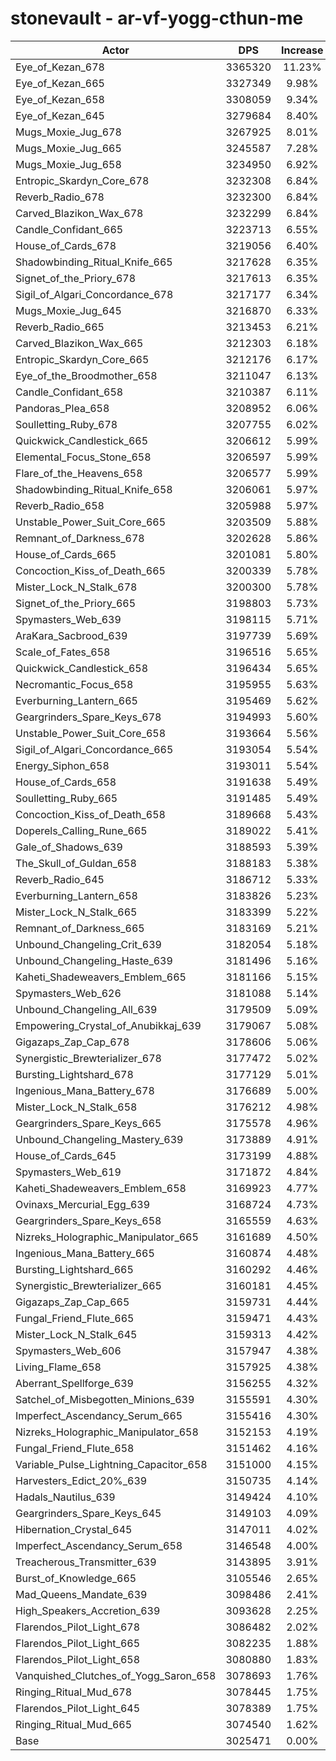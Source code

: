 # stonevault - ar-vf-yogg-cthun-me
| Actor | DPS | Increase |
|---|:---:|:---:|
|Eye_of_Kezan_678|3365320|11.23%|
|Eye_of_Kezan_665|3327349|9.98%|
|Eye_of_Kezan_658|3308059|9.34%|
|Eye_of_Kezan_645|3279684|8.40%|
|Mugs_Moxie_Jug_678|3267925|8.01%|
|Mugs_Moxie_Jug_665|3245587|7.28%|
|Mugs_Moxie_Jug_658|3234950|6.92%|
|Entropic_Skardyn_Core_678|3232308|6.84%|
|Reverb_Radio_678|3232300|6.84%|
|Carved_Blazikon_Wax_678|3232299|6.84%|
|Candle_Confidant_665|3223713|6.55%|
|House_of_Cards_678|3219056|6.40%|
|Shadowbinding_Ritual_Knife_665|3217628|6.35%|
|Signet_of_the_Priory_678|3217613|6.35%|
|Sigil_of_Algari_Concordance_678|3217177|6.34%|
|Mugs_Moxie_Jug_645|3216870|6.33%|
|Reverb_Radio_665|3213453|6.21%|
|Carved_Blazikon_Wax_665|3212303|6.18%|
|Entropic_Skardyn_Core_665|3212176|6.17%|
|Eye_of_the_Broodmother_658|3211047|6.13%|
|Candle_Confidant_658|3210387|6.11%|
|Pandoras_Plea_658|3208952|6.06%|
|Soulletting_Ruby_678|3207755|6.02%|
|Quickwick_Candlestick_665|3206612|5.99%|
|Elemental_Focus_Stone_658|3206597|5.99%|
|Flare_of_the_Heavens_658|3206577|5.99%|
|Shadowbinding_Ritual_Knife_658|3206061|5.97%|
|Reverb_Radio_658|3205988|5.97%|
|Unstable_Power_Suit_Core_665|3203509|5.88%|
|Remnant_of_Darkness_678|3202628|5.86%|
|House_of_Cards_665|3201081|5.80%|
|Concoction_Kiss_of_Death_665|3200339|5.78%|
|Mister_Lock_N_Stalk_678|3200300|5.78%|
|Signet_of_the_Priory_665|3198803|5.73%|
|Spymasters_Web_639|3198115|5.71%|
|AraKara_Sacbrood_639|3197739|5.69%|
|Scale_of_Fates_658|3196516|5.65%|
|Quickwick_Candlestick_658|3196434|5.65%|
|Necromantic_Focus_658|3195955|5.63%|
|Everburning_Lantern_665|3195469|5.62%|
|Geargrinders_Spare_Keys_678|3194993|5.60%|
|Unstable_Power_Suit_Core_658|3193664|5.56%|
|Sigil_of_Algari_Concordance_665|3193054|5.54%|
|Energy_Siphon_658|3193011|5.54%|
|House_of_Cards_658|3191638|5.49%|
|Soulletting_Ruby_665|3191485|5.49%|
|Concoction_Kiss_of_Death_658|3189668|5.43%|
|Doperels_Calling_Rune_665|3189022|5.41%|
|Gale_of_Shadows_639|3188593|5.39%|
|The_Skull_of_Guldan_658|3188183|5.38%|
|Reverb_Radio_645|3186712|5.33%|
|Everburning_Lantern_658|3183826|5.23%|
|Mister_Lock_N_Stalk_665|3183399|5.22%|
|Remnant_of_Darkness_665|3183169|5.21%|
|Unbound_Changeling_Crit_639|3182054|5.18%|
|Unbound_Changeling_Haste_639|3181496|5.16%|
|Kaheti_Shadeweavers_Emblem_665|3181166|5.15%|
|Spymasters_Web_626|3181088|5.14%|
|Unbound_Changeling_All_639|3179509|5.09%|
|Empowering_Crystal_of_Anubikkaj_639|3179067|5.08%|
|Gigazaps_Zap_Cap_678|3178606|5.06%|
|Synergistic_Brewterializer_678|3177472|5.02%|
|Bursting_Lightshard_678|3177129|5.01%|
|Ingenious_Mana_Battery_678|3176689|5.00%|
|Mister_Lock_N_Stalk_658|3176212|4.98%|
|Geargrinders_Spare_Keys_665|3175578|4.96%|
|Unbound_Changeling_Mastery_639|3173889|4.91%|
|House_of_Cards_645|3173199|4.88%|
|Spymasters_Web_619|3171872|4.84%|
|Kaheti_Shadeweavers_Emblem_658|3169923|4.77%|
|Ovinaxs_Mercurial_Egg_639|3168724|4.73%|
|Geargrinders_Spare_Keys_658|3165559|4.63%|
|Nizreks_Holographic_Manipulator_665|3161689|4.50%|
|Ingenious_Mana_Battery_665|3160874|4.48%|
|Bursting_Lightshard_665|3160292|4.46%|
|Synergistic_Brewterializer_665|3160181|4.45%|
|Gigazaps_Zap_Cap_665|3159731|4.44%|
|Fungal_Friend_Flute_665|3159471|4.43%|
|Mister_Lock_N_Stalk_645|3159313|4.42%|
|Spymasters_Web_606|3157947|4.38%|
|Living_Flame_658|3157925|4.38%|
|Aberrant_Spellforge_639|3156255|4.32%|
|Satchel_of_Misbegotten_Minions_639|3155591|4.30%|
|Imperfect_Ascendancy_Serum_665|3155416|4.30%|
|Nizreks_Holographic_Manipulator_658|3152153|4.19%|
|Fungal_Friend_Flute_658|3151462|4.16%|
|Variable_Pulse_Lightning_Capacitor_658|3151000|4.15%|
|Harvesters_Edict_20%_639|3150735|4.14%|
|Hadals_Nautilus_639|3149424|4.10%|
|Geargrinders_Spare_Keys_645|3149103|4.09%|
|Hibernation_Crystal_645|3147011|4.02%|
|Imperfect_Ascendancy_Serum_658|3146548|4.00%|
|Treacherous_Transmitter_639|3143895|3.91%|
|Burst_of_Knowledge_665|3105546|2.65%|
|Mad_Queens_Mandate_639|3098486|2.41%|
|High_Speakers_Accretion_639|3093628|2.25%|
|Flarendos_Pilot_Light_678|3086482|2.02%|
|Flarendos_Pilot_Light_665|3082235|1.88%|
|Flarendos_Pilot_Light_658|3080880|1.83%|
|Vanquished_Clutches_of_Yogg_Saron_658|3078693|1.76%|
|Ringing_Ritual_Mud_678|3078445|1.75%|
|Flarendos_Pilot_Light_645|3078389|1.75%|
|Ringing_Ritual_Mud_665|3074540|1.62%|
|Base|3025471|0.00%|
